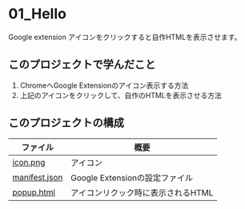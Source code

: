 # 01_Hello
Google extension アイコンをクリックすると自作HTMLを表示させます。

## このプロジェクトで学んだこと
1. ChromeへGoogle Extensionのアイコン表示する方法
2. 上記のアイコンをクリックして、自作のHTMLを表示させる方法

## このプロジェクトの構成 
| ファイル                             | 概要                      |
| -------------------------------- | ----------------------- |
| [icon.png](./icon.png)           | アイコン                    |
| [manifest.json](./manifest.json) | Google Extensionの設定ファイル |
| [popup.html](./popup.html)       | アイコンリクック時に表示されるHTML     |